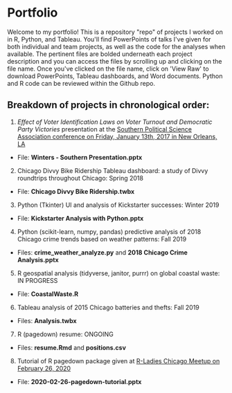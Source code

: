 # Portfolio

Welcome to my portfolio! This is a repository "repo" of projects I worked on in R, Python, and Tableau. You'll find PowerPoints of talks I've given for both individual and team projects, as well as the code for the analyses when available. The pertinent files are bolded underneath each project description and you can access the files by scrolling up and clicking on the file name. Once you've clicked on the file name, click on 'View Raw' to download PowerPoints, Tableau dashboards, and Word documents. Python and R code can be reviewed within the Github repo.

## Breakdown of projects in chronological order:

1. *Effect of Voter Identification Laws on Voter Turnout and Democratic Party Victories* presentation at the [Southern Political Science Association conference on Friday, January 13th, 2017 in New Orleans, LA](https://spsa.net/wp-content/uploads/2017/01/12.16.16.SPSA_.2017.Program.LR_.pdf)
  - File: **Winters - Southern Presentation.pptx**

2. Chicago Divvy Bike Ridership Tableau dashboard: a study of Divvy roundtrips throughout Chicago: Spring 2018
  - File: **Chicago Divvy Bike Ridership.twbx**

3. Python (Tkinter) UI and analysis of Kickstarter successes: Winter 2019
  - File: **Kickstarter Analysis with Python.pptx**

4. Python (scikit-learn, numpy, pandas) predictive analysis of 2018 Chicago crime trends based on weather patterns: Fall 2019
  - Files: **crime_weather_analyze.py** and **2018 Chicago Crime Analysis.pptx**

5. R geospatial analysis (tidyverse, janitor, purrr) on global coastal waste: IN PROGRESS
  - File: **CoastalWaste.R**

6. Tableau analysis of 2015 Chicago batteries and thefts: Fall 2019
  - Files: **Analysis.twbx**

7. R (pagedown) resume: ONGOING
  - Files: **resume.Rmd** and **positions.csv**

8. Tutorial of R pagedown package given at [R-Ladies Chicago Meetup on February 26, 2020](https://www.meetup.com/rladies-chicago/events/268252477/)
  - File: **2020-02-26-pagedown-tutorial.pptx**
